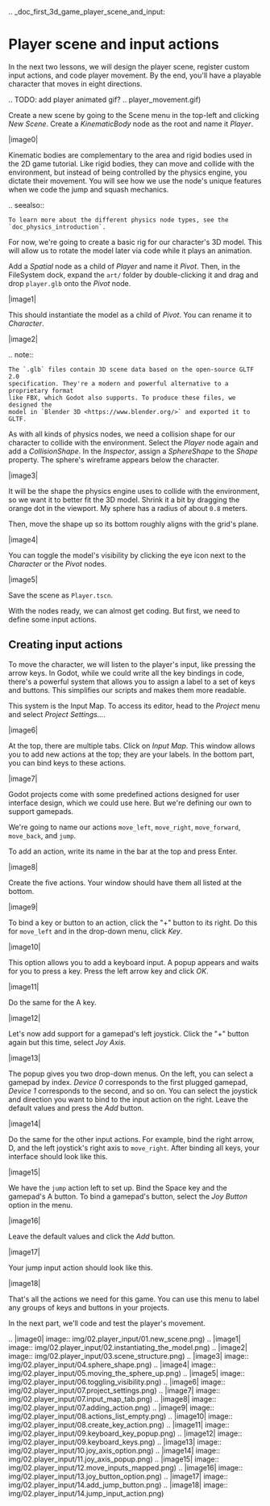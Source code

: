 .. _doc_first_3d_game_player_scene_and_input:

Player scene and input actions
==============================

In the next two lessons, we will design the player scene, register custom input
actions, and code player movement. By the end, you'll have a playable character
that moves in eight directions.

.. TODO: add player animated gif?
.. player_movement.gif)

Create a new scene by going to the Scene menu in the top-left and clicking *New
Scene*. Create a *KinematicBody* node as the root and name it *Player*.

|image0|

Kinematic bodies are complementary to the area and rigid bodies used in the 2D
game tutorial. Like rigid bodies, they can move and collide with the
environment, but instead of being controlled by the physics engine, you dictate
their movement. You will see how we use the node's unique features when we code
the jump and squash mechanics.

.. seealso::

    To learn more about the different physics node types, see the
    `doc_physics_introduction`.

For now, we're going to create a basic rig for our character's 3D model. This
will allow us to rotate the model later via code while it plays an animation.

Add a *Spatial* node as a child of *Player* and name it *Pivot*. Then, in the
FileSystem dock, expand the `art/` folder by double-clicking it and drag and
drop `player.glb` onto the *Pivot* node.

|image1|

This should instantiate the model as a child of *Pivot*. You can rename it to
*Character*.

|image2|

.. note::

    The `.glb` files contain 3D scene data based on the open-source GLTF 2.0
    specification. They're a modern and powerful alternative to a proprietary format
    like FBX, which Godot also supports. To produce these files, we designed the
    model in `Blender 3D <https://www.blender.org/>` and exported it to GLTF.

As with all kinds of physics nodes, we need a collision shape for our character
to collide with the environment. Select the *Player* node again and add a
*CollisionShape*. In the *Inspector*, assign a *SphereShape* to the *Shape*
property. The sphere's wireframe appears below the character.

|image3|

It will be the shape the physics engine uses to collide with the environment, so
we want it to better fit the 3D model. Shrink it a bit by dragging the orange
dot in the viewport. My sphere has a radius of about `0.8` meters.

Then, move the shape up so its bottom roughly aligns with the grid's plane.

|image4|

You can toggle the model's visibility by clicking the eye icon next to the
*Character* or the *Pivot* nodes.

|image5|

Save the scene as `Player.tscn`.

With the nodes ready, we can almost get coding. But first, we need to define
some input actions.

Creating input actions
----------------------

To move the character, we will listen to the player's input, like pressing the
arrow keys. In Godot, while we could write all the key bindings in code, there's
a powerful system that allows you to assign a label to a set of keys and
buttons. This simplifies our scripts and makes them more readable.

This system is the Input Map. To access its editor, head to the *Project* menu
and select *Project Settings…*.

|image6|

At the top, there are multiple tabs. Click on *Input Map*. This window allows
you to add new actions at the top; they are your labels. In the bottom part, you
can bind keys to these actions.

|image7|

Godot projects come with some predefined actions designed for user interface
design, which we could use here. But we're defining our own to support gamepads.

We're going to name our actions `move_left`, `move_right`, `move_forward`,
`move_back`, and `jump`.

To add an action, write its name in the bar at the top and press Enter.

|image8|

Create the five actions. Your window should have them all listed at the bottom.

|image9|

To bind a key or button to an action, click the "+" button to its right. Do this
for `move_left` and in the drop-down menu, click *Key*.

|image10|

This option allows you to add a keyboard input. A popup appears and waits for
you to press a key. Press the left arrow key and click *OK*.

|image11|

Do the same for the A key.

|image12|

Let's now add support for a gamepad's left joystick. Click the "+" button again
but this time, select *Joy Axis*.

|image13|

The popup gives you two drop-down menus. On the left, you can select a gamepad
by index. *Device 0* corresponds to the first plugged gamepad, *Device 1*
corresponds to the second, and so on. You can select the joystick and direction
you want to bind to the input action on the right. Leave the default values and
press the *Add* button.

|image14|

Do the same for the other input actions. For example, bind the right arrow, D,
and the left joystick's right axis to `move_right`. After binding all keys,
your interface should look like this.

|image15|

We have the `jump` action left to set up. Bind the Space key and the gamepad's
A button. To bind a gamepad's button, select the *Joy Button* option in the menu.

|image16|

Leave the default values and click the *Add* button.

|image17|

Your jump input action should look like this.

|image18|

That's all the actions we need for this game. You can use this menu to label any
groups of keys and buttons in your projects.

In the next part, we'll code and test the player's movement.

.. |image0| image:: img/02.player_input/01.new_scene.png)
.. |image1| image:: img/02.player_input/02.instantiating_the_model.png)
.. |image2| image:: img/02.player_input/03.scene_structure.png)
.. |image3| image:: img/02.player_input/04.sphere_shape.png)
.. |image4| image:: img/02.player_input/05.moving_the_sphere_up.png)
.. |image5| image:: img/02.player_input/06.toggling_visibility.png)
.. |image6| image:: img/02.player_input/07.project_settings.png)
.. |image7| image:: img/02.player_input/07.input_map_tab.png)
.. |image8| image:: img/02.player_input/07.adding_action.png)
.. |image9| image:: img/02.player_input/08.actions_list_empty.png)
.. |image10| image:: img/02.player_input/08.create_key_action.png)
.. |image11| image:: img/02.player_input/09.keyboard_key_popup.png)
.. |image12| image:: img/02.player_input/09.keyboard_keys.png)
.. |image13| image:: img/02.player_input/10.joy_axis_option.png)
.. |image14| image:: img/02.player_input/11.joy_axis_popup.png)
.. |image15| image:: img/02.player_input/12.move_inputs_mapped.png)
.. |image16| image:: img/02.player_input/13.joy_button_option.png)
.. |image17| image:: img/02.player_input/14.add_jump_button.png)
.. |image18| image:: img/02.player_input/14.jump_input_action.png)

